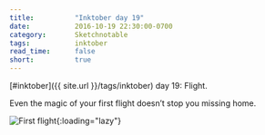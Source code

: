 ```yaml
---
title:          "Inktober day 19"
date:           2016-10-19 22:30:00-0700
category:       Sketchnotable
tags:           inktober
read_time:      false
short:          true
---
```

[#inktober]({{ site.url }}/tags/inktober) day 19: Flight.

Even the magic of your first flight doesn’t stop you missing home.

![First flight](https://media.bennorris.org/images/sketchnotable/inktober-2016/inktober-day-19.jpg){:loading="lazy"}
